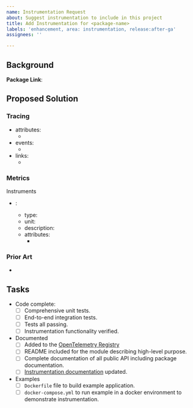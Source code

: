 ```yaml
---
name: Instrumentation Request
about: Suggest instrumentation to include in this project
title: Add Instrumentation for <package-name>
labels: 'enhancement, area: instrumentation, release:after-ga'
assignees: ''

---
```


## Background

**Package Link**: <add link to package here>

<describe how this package is commonly used>

## Proposed Solution

<add a high-level description of how instrumentation can wrap or hook-in to the package>

### Tracing

- attributes:
  - <add proposed attributes or remove>
- events:
  - <add proposed events or remove>
- links:
  - <add proposed links or remove>

### Metrics

Instruments

- <instrument name>: <describe what the instrument will measure>
  - type: <propose instrument type information>
  - unit: <propose instrument unit>
  - description: <propose instrument description>
  - attributes:
    - <add proposed attributes or remove>

### Prior Art

- <list other established instrumentation for this package that can be referenced>

## Tasks

- Code complete:
  - [ ] Comprehensive unit tests.
  - [ ] End-to-end integration tests.
  - [ ] Tests all passing.
  - [ ] Instrumentation functionality verified.
- Documented
  - [ ] Added to the [OpenTelemetry Registry](https://opentelemetry.io/registry/)
  - [ ] README included for the module describing high-level purpose.
  - [ ] Complete documentation of all public API including package documentation.
  - [ ] [Instrumentation documentation](https://github.com/open-telemetry/opentelemetry-go-contrib/blob/main/instrumentation/README.md#instrumentation-packages) updated.
- Examples
  - [ ] `Dockerfile` file to build example application.
  - [ ] `docker-compose.yml` to run example in a docker environment to demonstrate instrumentation.
